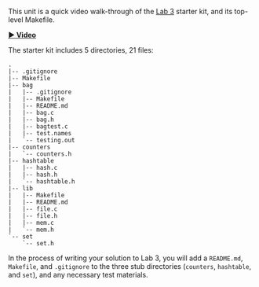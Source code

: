 This unit is a quick video walk-through of the [Lab 3](https://github.com/CS50DartmouthFA2025/home/blob/main/labs/lab3) starter kit, and its top-level Makefile.

**[:arrow_forward: Video](https://dartmouth.hosted.panopto.com/Panopto/Pages/Viewer.aspx?id=5a70d9af-d70d-43ba-a222-ad0d010545c4)**

The starter kit includes 5 directories, 21 files:

```
.
|-- .gitignore
|-- Makefile
|-- bag
|   |-- .gitignore
|   |-- Makefile
|   |-- README.md
|   |-- bag.c
|   |-- bag.h
|   |-- bagtest.c
|   |-- test.names
|   `-- testing.out
|-- counters
|   `-- counters.h
|-- hashtable
|   |-- hash.c
|   |-- hash.h
|   `-- hashtable.h
|-- lib
|   |-- Makefile
|   |-- README.md
|   |-- file.c
|   |-- file.h
|   |-- mem.c
|   `-- mem.h
`-- set
    `-- set.h
```

In the process of writing your solution to Lab 3, you will add a `README.md`, `Makefile`, and `.gitignore` to the three stub directories (`counters`, `hashtable`, and `set`), and any necessary test materials.
